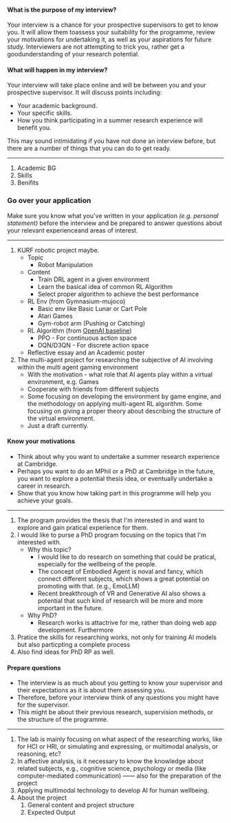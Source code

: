 #### What is the purpose of my interview?

Your interview is a chance for your prospective supervisors to get to know you. lt will allow them toassess your suitability for the programme, review your motivations for undertaking it, as well as your aspirations for future study. lnterviewers are not attempting to trick you, rather get a goodunderstanding of your research potential.

#### What will happen in my interview?

Your interview will take place online and will be between you and your prospective supervisor. lt will discuss points including:

- Your academic background.
- Your specific skills.
- How you think participating in a summer research experience will benefit you.

This may sound intimidating if you have not done an interview before, but there are a number of things that you can do to get ready.

---

1. Academic BG
2. Skills
3. Benifits

### Go over your application

Make sure you know what you've written in your application *(e.g. personal statement)* before the interview and be prepared to answer questions about your relevant experienceand areas of interest.

---

1. KURF robotic project maybe. 
   - Topic
     - Robot Manipulation
   - Content
     - Train DRL agent in a given environment
     - Learn the basical idea of common RL Algorithm
     - Select proper algorithm to achieve the best performance
   - RL Env (from Gymnasium-mujoco)
     - Basic env like Basic Lunar or Cart Pole
     - Atari Games
     - Gym-robot arm (Pushing or Catching)
   - RL Algorithm (from [OpenAI baseline](https://github.com/openai/baselines))
     - PPO - For continuous action space
     - DQN/D3QN - For discrete action space
   - Reflective essay and an Academic poster
2. The multi-agent project for researching the subjective of AI involving within the multi agent gaming environment
   - With the motivation - what role that AI agents play within a virtual environment, e.g. Games
   - Cooperate with friends from different subjects
   - Some focusing on developing the environment by game engine, and the methodology on applying multi-agent RL algorithm. Some focusing on giving a proper theory about describing the structure of the virtual environment. 
   - Just a draft currently. 

#### Know your motivations

- Think about why you want to undertake a summer research experience at Cambridge. 
- Perhaps you want to do an MPhil or a PhD at Cambridge in the future, you want to explore a potential thesis idea, or eventually undertake a career in research. 
- Show that you know how taking part in this programme will help you achieve your goals.

---

1. The program provides the thesis that I'm interested in and want to explore and gain pratical experience for them. 
2. I would like to purse a PhD program focusing on the topics that I'm interested with. 
   - Why this topic?
     - I would like to do research on something that could be pratical, especially for the wellbeing of the people. 
     - The concept of Embodied Agent is noval and fancy, which connect different subjects, which shows a great potential on promoting with that. (e.g., EmoLLM)
     - Recent breakthrough of VR and Generative AI also shows a potential that such kind of research will be more and more important in the future. 
   - Why PhD?
     - Research works is attactrive for me, rather than doing web app development. Furthermore
3. Pratice the skills for researching works, not only for training AI models but also particpting a complete process
4. Also find ideas for PhD RP as well. 

#### Prepare questions

- The interview is as much about you getting to know your supervisor and their expectations as it is about them assessing you.
- Therefore, before your interview think of any questions you might have for the supervisor.
- This might be about their previous research, supervision methods, or the structure of the programme.

---

1. The lab is mainly focusing on what aspect of the researching works, like for HCI or HRI, or simulating and expressing, or multimodal analysis, or reasoning, etc? 
2. In affective analysis, is it necessary to know the knowledge about related subjects, e.g., cognitive science, psychology or media (like computer-mediated communication) —— also for the preparation of the project
3. Applying multimodal technology to develop AI for human wellbeing.
4. About the project
   1. General content and project structure
   2. Expected Output